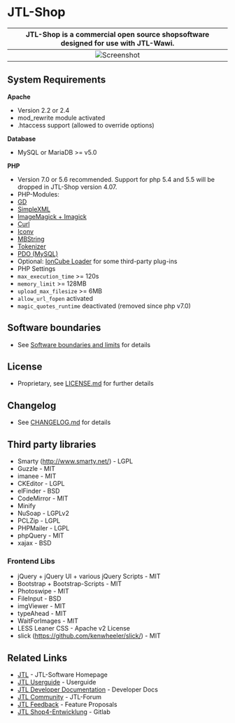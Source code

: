 # JTL-Shop

|**JTL-Shop** is a commercial open source shopsoftware designed for use with JTL-Wawi. |
|:-----------------:|
| ![Screenshot](https://images.jtl-software.de/shop4/shop_release_showcase.png "JTL-Shop 4") |

## System Requirements

**Apache**
 * Version 2.2 or 2.4
 * mod_rewrite module activated
 * .htaccess support (allowed to override options)
  
**Database** 
* MySQL or MariaDB >= v5.0

**PHP**
* Version 7.0 or 5.6 recommended. Support for php 5.4 and 5.5 will be dropped in JTL-Shop version 4.07. 
* PHP-Modules: 
 * [GD](http://php.net/manual/en/book.image.php)
 * [SimpleXML](http://php.net/manual/en/book.simplexml.php)
 * [ImageMagick + Imagick](http://php.net/manual/en/book.imagick.php)
 * [Curl](http://php.net/manual/en/book.curl.php)
 * [Iconv](http://php.net/manual/en/book.iconv.php)
 * [MBString](http://php.net/manual/en/book.mbstring.php)
 * [Tokenizer](http://php.net/manual/en/book.tokenizer.php)
 * [PDO (MySQL)](http://php.net/manual/en/book.pdo.php)
 * Optional: [IonCube Loader](https://www.ioncube.com/loaders.php) for some third-party plug-ins
* PHP Settings
 * `max_execution_time` >= 120s
 * `memory_limit` >= 128MB
 * `upload_max_filesize` >= 6MB
 * `allow_url_fopen` activated
 * `magic_quotes_runtime` deactivated (removed since php v7.0)

## Software boundaries
* See [Software boundaries and limits](http://jtl-url.de/limits) for details

## License 
* Proprietary, see [LICENSE.md](LICENSE.md) for further details

## Changelog
* See [CHANGELOG.md](CHANGELOG.md) for details

## Third party libraries
* Smarty (http://www.smarty.net/) - LGPL
* Guzzle - MIT
* imanee - MIT
* CKEditor - LGPL
* elFinder - BSD
* CodeMirror - MIT
* Minify
* NuSoap - LGPLv2
* PCLZip - LGPL
* PHPMailer - LGPL
* phpQuery - MIT
* xajax - BSD

### Frontend Libs
* jQuery + jQuery UI + various jQuery Scripts - MIT
* Bootstrap + Bootstrap-Scripts - MIT
* Photoswipe - MIT
* FileInput - BSD
* imgViewer - MIT
* typeAhead - MIT
* WaitForImages - MIT
* LESS Leaner CSS - Apache v2 License
* slick (https://github.com/kenwheeler/slick/) - MIT

## Related Links

* [JTL](https://www.jtl-software.de) - JTL-Software Homepage
* [JTL Userguide](http://guide.jtl-software.de) - Userguide
* [JTL Developer Documentation](http://docs.jtl-shop.de) - Developer Docs
* [JTL Community](http://forum.jtl-software.de) - JTL-Forum 
* [JTL Feedback](http://feedback.jtl-software.de) - Feature Proposals
* [JTL Shop4-Entwicklung](https://gitlab.jtl-software.de/jtlshop/shop4) - Gitlab 
